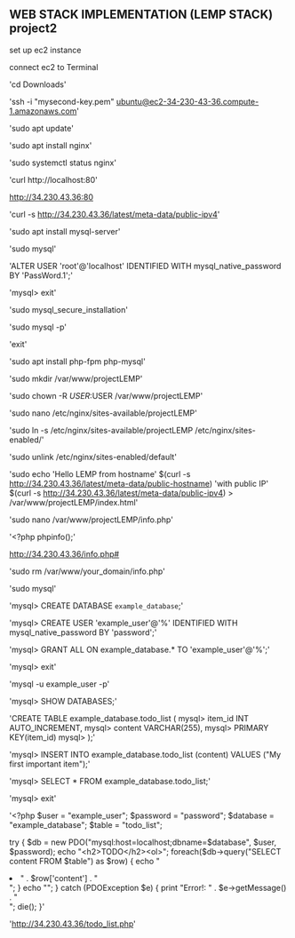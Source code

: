 ## WEB STACK IMPLEMENTATION (LEMP STACK) project2

set up ec2 instance

connect ec2 to Terminal

'cd Downloads'

'ssh -i "mysecond-key.pem" ubuntu@ec2-34-230-43-36.compute-1.amazonaws.com'

'sudo apt update'

'sudo apt install nginx'

'sudo systemctl status nginx'

'curl http://localhost:80'

http://34.230.43.36:80

'curl -s http://34.230.43.36/latest/meta-data/public-ipv4'

'sudo apt install mysql-server'

'sudo mysql'

'ALTER USER 'root'@'localhost' IDENTIFIED WITH mysql_native_password BY 'PassWord.1';'

'mysql> exit'

'sudo mysql_secure_installation'

'sudo mysql -p'

'exit'

'sudo apt install php-fpm php-mysql'

'sudo mkdir /var/www/projectLEMP'

'sudo chown -R $USER:$USER /var/www/projectLEMP'

'sudo nano /etc/nginx/sites-available/projectLEMP'

'sudo ln -s /etc/nginx/sites-available/projectLEMP /etc/nginx/sites-enabled/'

'sudo unlink /etc/nginx/sites-enabled/default'

'sudo echo 'Hello LEMP from hostname' $(curl -s http://34.230.43.36/latest/meta-data/public-hostname) 'with public IP' $(curl -s http://34.230.43.36/latest/meta-data/public-ipv4) > /var/www/projectLEMP/index.html'

'sudo nano /var/www/projectLEMP/info.php'

'<?php
phpinfo();'

http://34.230.43.36/info.php#

'sudo rm /var/www/your_domain/info.php'

'sudo mysql'

'mysql> CREATE DATABASE `example_database`;'

'mysql>  CREATE USER 'example_user'@'%' IDENTIFIED WITH mysql_native_password BY 'password';'

'mysql> GRANT ALL ON example_database.* TO 'example_user'@'%';'

'mysql> exit'

'mysql -u example_user -p'

'mysql> SHOW DATABASES;'

'CREATE TABLE example_database.todo_list (
mysql>     item_id INT AUTO_INCREMENT,
mysql>     content VARCHAR(255),
mysql>     PRIMARY KEY(item_id)
mysql> );'

'mysql> INSERT INTO example_database.todo_list (content) VALUES ("My first important item");'

'mysql>  SELECT * FROM example_database.todo_list;'

'mysql> exit'

'<?php
$user = "example_user";
$password = "password";
$database = "example_database";
$table = "todo_list";

try {
  $db = new PDO("mysql:host=localhost;dbname=$database", $user, $password);
  echo "<h2>TODO</h2><ol>";
  foreach($db->query("SELECT content FROM $table") as $row) {
    echo "<li>" . $row['content'] . "</li>";
  }
  echo "</ol>";
} catch (PDOException $e) {
    print "Error!: " . $e->getMessage() . "<br/>";
    die();
}'

'http://34.230.43.36/todo_list.php'



